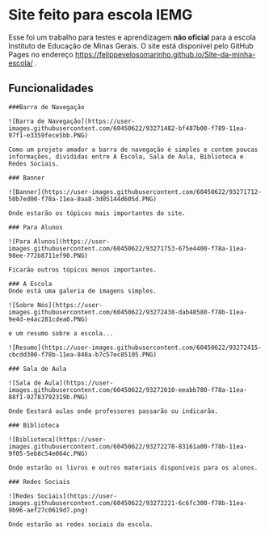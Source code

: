 # Site feito para escola IEMG
  Esse foi um trabalho para testes e aprendizagem **não oficial** para a escola Instituto de Educação de Minas Gerais.
  O site está disponível pelo GitHub Pages no endereço https://felippevelosomarinho.github.io/Site-da-minha-escola/ .
  
  ## Funcionalidades
    ###Barra de Navegação
    
    ![Barra de Navegação](https://user-images.githubusercontent.com/60450622/93271482-bf487b00-f789-11ea-97f1-e3359fece5bb.PNG)
    
    Como um projeto amador a barra de navegação é simples e contem poucas informações, divididas entre A Escola, Sala de Aula, Biblioteca e Redes Sociais.
    
    ### Banner
    
    ![Banner](https://user-images.githubusercontent.com/60450622/93271712-50b7ed00-f78a-11ea-8aa8-3d05144d605d.PNG)
    
    Onde estarão os tópicos mais importantes do site. 
    
    ### Para Alunos
    
    ![Para Alunos](https://user-images.githubusercontent.com/60450622/93271753-675e4400-f78a-11ea-98ee-772b8711ef90.PNG)
    
    Ficarão outros tópicos menos importantes.
    
    ### A Escola
    Onde está uma galeria de imagens simples.
    
    ![Sobre Nós](https://user-images.githubusercontent.com/60450622/93272438-dab48580-f78b-11ea-9e4d-e4ac281cdea0.PNG)
    
    e um resumo sobre a escola...
    
    ![Resumo](https://user-images.githubusercontent.com/60450622/93272415-cbcdd300-f78b-11ea-848a-b7c57ec85105.PNG)

    ### Sala de Aula
    
    ![Sala de Aula](https://user-images.githubusercontent.com/60450622/93272010-eeabb780-f78a-11ea-88f1-92783792319b.PNG)
    
    Onde Eestará aulas onde professores passarão ou indicarão.
    
    ### Biblioteca 
    
    ![Biblioteca](https://user-images.githubusercontent.com/60450622/93272278-83161a00-f78b-11ea-9f05-5eb8c54e064c.PNG)
    
    Onde estarão os livros e outros materiais disponíveis para os alunos.
    
    ### Redes Sociais
    
    ![Redes Sociais](https://user-images.githubusercontent.com/60450622/93272221-6c6fc300-f78b-11ea-9b96-aef27c0619d7.png)
    
    Onde estarão as redes sociais da escola.
